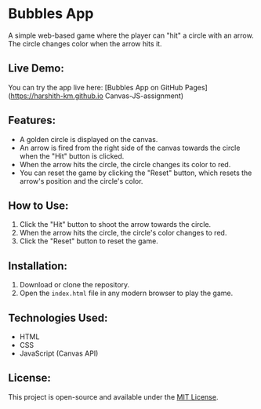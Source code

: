# Bubbles App

A simple web-based game where the player can "hit" a circle with an arrow. The circle changes color when the arrow hits it.

## Live Demo:

You can try the app live here: [Bubbles App on GitHub Pages](https://harshith-km.github.io Canvas-JS-assignment)

## Features:

-   A golden circle is displayed on the canvas.
-   An arrow is fired from the right side of the canvas towards the circle when the "Hit" button is clicked.
-   When the arrow hits the circle, the circle changes its color to red.
-   You can reset the game by clicking the "Reset" button, which resets the arrow's position and the circle's color.

## How to Use:

1. Click the "Hit" button to shoot the arrow towards the circle.
2. When the arrow hits the circle, the circle's color changes to red.
3. Click the "Reset" button to reset the game.

## Installation:

1. Download or clone the repository.
2. Open the `index.html` file in any modern browser to play the game.

## Technologies Used:

-   HTML
-   CSS
-   JavaScript (Canvas API)

## License:

This project is open-source and available under the [MIT License](LICENSE).
